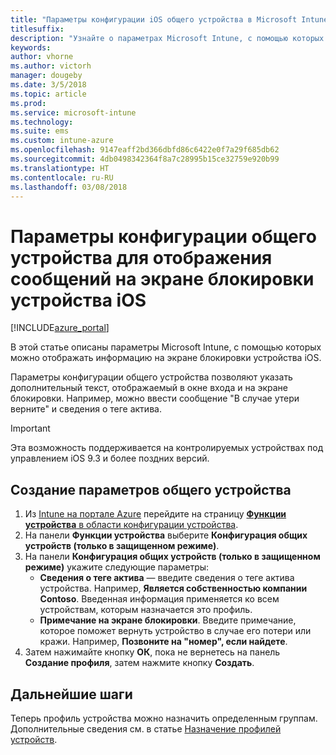 ```yaml
---
title: "Параметры конфигурации iOS общего устройства в Microsoft Intune"
titlesuffix: 
description: "Узнайте о параметрах Microsoft Intune, с помощью которых можно отображать информацию на экране блокировки устройства iOS."
keywords: 
author: vhorne
ms.author: victorh
manager: dougeby
ms.date: 3/5/2018
ms.topic: article
ms.prod: 
ms.service: microsoft-intune
ms.technology: 
ms.suite: ems
ms.custom: intune-azure
ms.openlocfilehash: 9147eaff2bd366dbfd86c6422e0f7a29f685db62
ms.sourcegitcommit: 4db0498342364f8a7c28995b15ce32759e920b99
ms.translationtype: HT
ms.contentlocale: ru-RU
ms.lasthandoff: 03/08/2018
---
```

# <a name="shared-device-configuration-settings-to-display-messages-on-the-ios-device-lock-screen"></a>Параметры конфигурации общего устройства для отображения сообщений на экране блокировки устройства iOS

[!INCLUDE[azure_portal](./includes/azure_portal.md)]

В этой статье описаны параметры Microsoft Intune, с помощью которых можно отображать информацию на экране блокировки устройства iOS.

Параметры конфигурации общего устройства позволяют указать дополнительный текст, отображаемый в окне входа и на экране блокировки. Например, можно ввести сообщение "В случае утери верните" и сведения о теге актива. 

>[!IMPORTANT]
> Эта возможность поддерживается на контролируемых устройствах под управлением iOS 9.3 и более поздних версий.

## <a name="create-shared-device-settings"></a>Создание параметров общего устройства

1. Из [Intune на портале Azure](https://portal.azure.com) перейдите на страницу [**Функции устройства** в области конфигурации устройства](device-features-configure.md). 
1. На панели **Функции устройства** выберите **Конфигурация общих устройств (только в защищенном режиме)**.
2. На панели **Конфигурация общих устройств (только в защищенном режиме)** укажите следующие параметры:
    - **Сведения о теге актива** — введите сведения о теге актива устройства. Например, **Является собственностью компании Contoso**. Введенная информация применяется ко всем устройствам, которым назначается это профиль.
    - **Примечание на экране блокировки**. Введите примечание, которое поможет вернуть устройство в случае его потери или кражи. Например, **Позвоните на "номер", если найдете**.
3. Затем нажимайте кнопку **ОК**, пока не вернетесь на панель **Создание профиля**, затем нажмите кнопку **Создать**. 


## <a name="next-steps"></a>Дальнейшие шаги

Теперь профиль устройства можно назначить определенным группам. Дополнительные сведения см. в статье [Назначение профилей устройств](device-profile-assign.md).
